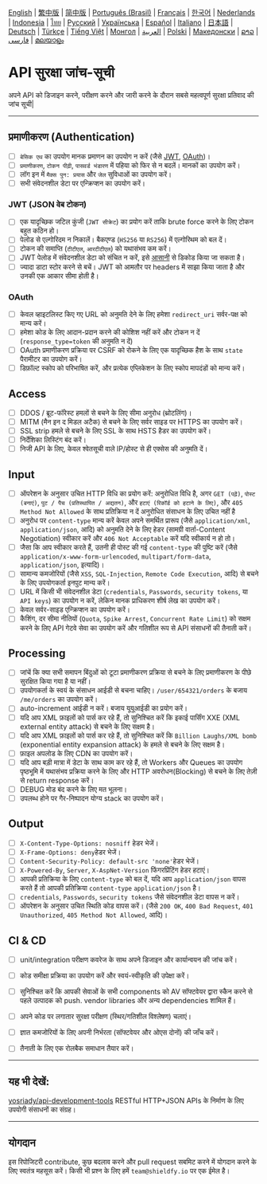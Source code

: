 [English](./README.md) | [繁中版](./README-tw.md) | [简中版](./README-zh.md) | [Português (Brasil)](./README-pt_BR.md) | [Français](./README-fr.md) | [한국어](./README-ko.md) | [Nederlands](./README-nl.md) | [Indonesia](./README-id.md) | [ไทย](./README-th.md) | [Русский](./README-ru.md) | [Українська](./README-uk.md) | [Español](./README-es.md) | [Italiano](./README-it.md) | [日本語](./README-ja.md) | [Deutsch](./README-de.md) | [Türkçe](./README-tr.md) | [Tiếng Việt](./README-vi.md) | [Монгол](./README-mn.md) | [العربية](./README-ar.md) | [Polski](./README-pl.md) | [Македонски](./README-mk.md) | [ລາວ](./README-lo.md) | [فارسی](./README-fa.md) | [മലയാളം](./README-ml.md)

# API सुरक्षा जांच-सूची
अपने API को डिजाइन करने, परीक्षण करने और जारी करने के दौरान सबसे महत्वपूर्ण सुरक्षा प्रतिवाद की जांच सूची|


---

## प्रमाणीकरण (Authentication)
- [ ] `बेसिक एथ` का उपयोग मानक प्रमाणन का उपयोग न करें (जैसे [JWT](https://jwt.io/), [OAuth](https://oauth.net/))।
- [ ] `प्रमाणीकरण`, `टोकन पीढ़ी`, `पासवर्ड भंडारण` में पहिया को फिर से न बदलें। मानकों का उपयोग करें।
- [ ] लॉग इन में `मैक्स पुन: प्रयास` और `जेल` सुविधाओं का उपयोग करें।
- [ ] सभी संवेदनशील डेटा पर एन्क्रिप्शन का उपयोग करें।

### JWT (JSON वेब टोकन)
- [ ] एक यादृच्छिक जटिल कुंजी (`JWT सीक्रेट`) का प्रयोग करें ताकि brute force करने के लिए टोकन बहुत कठिन हो।
- [ ] पेलोड से एल्गोरिदम न निकालें। बैकएण्ड (`HS256` या `RS256`) में एल्गोरिथम को बल दें।
- [ ] टोकन की समाप्ति (`टीटीएल`, `आरटीटीएल`) को यथासंभव कम करें।
- [ ] JWT पेलोड में संवेदनशील डेटा को संचित न करें, इसे [आसानी](https://jwt.io/#debugger-io) से डिकोड किया जा सकता है।
- [ ] ज्यादा डाटा स्टोर करने से बचें। JWT को आमतौर पर headers में साझा किया जाता है और उनकी एक आकार सीमा होती है।

### OAuth
- [ ] केवल व्हाइटलिस्ट किए गए URL को अनुमति देने के लिए हमेशा `redirect_uri` सर्वर-पक्ष को मान्य करें।
- [ ] हमेशा कोड के लिए आदान-प्रदान करने की कोशिश नहीं करें और टोकन न दें (`response_type=token` की अनुमति न दें)
- [ ] OAuth प्रमाणीकरण प्रक्रिया पर CSRF को रोकने के लिए एक यादृच्छिक हैश के साथ `state` पैरामीटर का उपयोग करें।
- [ ] डिफ़ॉल्ट स्कोप को परिभाषित करें, और प्रत्येक एप्लिकेशन के लिए स्कोप मापदंडों को मान्य करें।

## Access
- [ ] DDOS / ब्रूट-फॉरेस्ट हमलों से बचने के लिए सीमा अनुरोध (थ्रोटलिंग)।
- [ ] MITM (मैन इन द मिडल अटैक) से बचने के लिए सर्वर साइड पर HTTPS का उपयोग करें।
- [ ] SSL strip हमले से बचने के लिए SSL के साथ HSTS हैडर का उपयोग करें।
- [ ] निर्देशिका लिस्टिंग बंद करें।
- [ ] निजी API के लिए, केवल श्वेतसूची वाले IP/होस्ट से ही एक्सेस की अनुमति दें।

## Input
- [ ] ऑपरेशन के अनुसार उचित HTTP विधि का प्रयोग करें: अनुरोधित विधि है, अगर `GET (पढ़ें)`, `पोस्ट (बनाएं)`, `पुट / पैच (प्रतिस्थापित / अद्यतन)`, और `हटाएं (रिकॉर्ड को हटाने के लिए)`, और `405 Method Not Allowed` के साथ प्रतिक्रिया न दें अनुरोधित संसाधन के लिए उचित नहीं है
- [ ] अनुरोध पर `content-type` मान्य करें केवल अपने समर्थित प्रारूप (जैसे `application/xml`, `application/json`, आदि) को अनुमति देने के लिए हेडर (सामग्री वार्ता-Content Negotiation) स्वीकार करें और `406 Not Acceptable` करें यदि स्वीकार्य न हो तो।
- [ ] जैसा कि आप स्वीकार करते हैं, उतनी ही पोस्ट की गई `content-type` की पुष्टि करें (जैसे `application/x-www-form-urlencoded`, `multipart/form-data`, `application/json`, इत्यादि)।
- [ ] सामान्य कमजोरियों (जैसे `XSS`, `SQL-Injection`, `Remote Code Execution`, आदि) से बचने के लिए उपयोगकर्ता इनपुट मान्य करें।
- [ ] URL में किसी भी संवेदनशील डेटा (`credentials`, `Passwords`, `security tokens`, या `API keys`) का उपयोग न करें, लेकिन मानक प्राधिकरण शीर्ष लेख का उपयोग करें।
- [ ] केवल सर्वर-साइड एन्क्रिप्शन का उपयोग करें।
- [ ] कैशिंग, दर सीमा नीतियों (`Quota`, `Spike Arrest`, `Concurrent Rate Limit`) को सक्षम करने के लिए API गेटवे सेवा का उपयोग करें और गतिशील रूप से API संसाधनों की तैनाती करें।

## Processing
- [ ] जांचें कि क्या सभी समापन बिंदुओं को टूटा प्रमाणीकरण प्रक्रिया से बचने के लिए प्रमाणीकरण के पीछे सुरक्षित किया गया है या नहीं।
- [ ] उपयोगकर्ता के स्वयं के संसाधन आईडी से बचना चाहिए। `/user/654321/orders` के बजाय `/me/orders` का उपयोग करें।
- [ ] auto-increment आईडी न करें। बजाय यूयूआईडी का प्रयोग करें।
- [ ] यदि आप XML फ़ाइलों को पार्स कर रहे हैं, तो सुनिश्चित करें कि इकाई पार्सिंग XXE (XML external entity attack) से बचने के लिए सक्षम है।
- [ ] यदि आप XML फ़ाइलों को पार्स कर रहे हैं, तो सुनिश्चित करें कि `Billion Laughs/XML bomb` (exponential entity expansion attack) के हमले से बचने के लिए सक्षम है।
- [ ] फ़ाइल अपलोड के लिए CDN का उपयोग करें।
- [ ] यदि आप बड़ी मात्रा में डेटा के साथ काम कर रहे हैं, तो Workers और Queues का उपयोग पृष्ठभूमि में यथासंभव प्रक्रिया करने के लिए और HTTP अवरोधन(Blocking) से बचने के लिए तेज़ी से return response करें।
- [ ] DEBUG मोड बंद करने के लिए मत भूलना।
- [ ] उपलब्ध होने पर गैर-निष्पादन योग्य stack का उपयोग करें।

## Output
- [ ] `X-Content-Type-Options: nosniff` हेडर भेजें।
- [ ] `X-Frame-Options: deny`हेडर भेजें।
- [ ] `Content-Security-Policy: default-src 'none'`हेडर भेजें।
- [ ] `X-Powered-By`, `Server`, `X-AspNet-Version` फिंगरप्रिंटिंग हेडर हटाएं।
- [ ] आपकी प्रतिक्रिया के लिए `content-type` को बल दें, यदि आप `application/json` वापस करते हैं तो आपकी प्रतिक्रिया `content-type` `application/json` है।
- [ ] `credentials`, `Passwords`, `security tokens` जैसे संवेदनशील डेटा वापस न करें।
- [ ] ऑपरेशन के अनुसार उचित स्थिति कोड वापस करें। (जैसे `200 OK`, `400 Bad Request`, `401 Unauthorized`, `405 Method Not Allowed`, आदि)।

## CI & CD
- [ ] unit/integration परीक्षण कवरेज के साथ अपने डिजाइन और कार्यान्वयन की जांच करें।
- [ ] कोड समीक्षा प्रक्रिया का उपयोग करें और स्वयं-स्वीकृति की उपेक्षा करें।
- [ ] सुनिश्चित करें कि आपकी सेवाओं के सभी components को AV सॉफ्टवेयर द्वारा स्कैन करने से पहले उत्पादक को push. vendor libraries और अन्य dependencies शामिल हैं।
- [ ] अपने कोड पर लगातार सुरक्षा परीक्षण (स्थिर/गतिशील विश्लेषण) चलाएं।
- [ ] ज्ञात कमजोरियों के लिए अपनी निर्भरता (सॉफ्टवेयर और ओएस दोनों) की जाँच करें।
- [ ] तैनाती के लिए एक रोलबैक समाधान तैयार करें।


---

## यह भी देखें:
[yosriady/api-development-tools](https://github.com/yosriady/api-development-tools) RESTful HTTP+JSON APIs के निर्माण के लिए उपयोगी संसाधनों का संग्रह।


---

## योगदान
इस रिपोजिटरी contribute, कुछ बदलाव करने और pull request सबमिट करने में योगदान करने के लिए स्वतंत्र महसूस करें। किसी भी प्रश्न के लिए हमें `team@shieldfy.io` पर एक ईमेल है।
